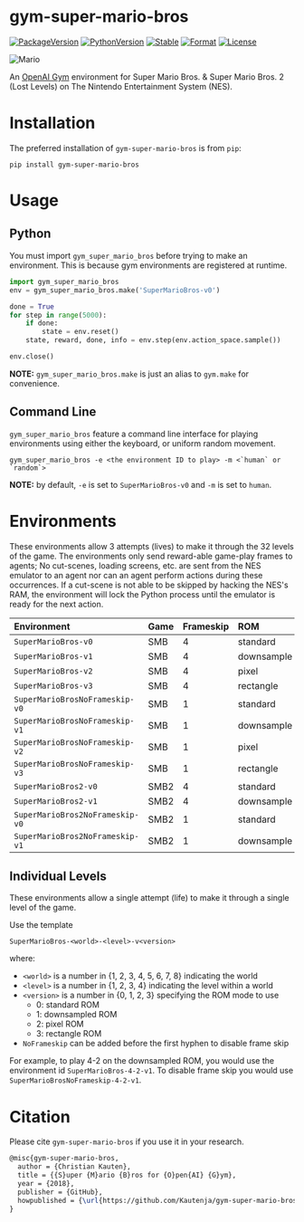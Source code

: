 # gym-super-mario-bros

[![PackageVersion][pypi-version]][pypi-home]
[![PythonVersion][python-version]][python-home]
[![Stable][pypi-status]][pypi-home]
[![Format][pypi-format]][pypi-home]
[![License][pypi-license]](LICENSE)

[pypi-version]: https://badge.fury.io/py/gym-super-mario-bros.svg
[pypi-license]: https://img.shields.io/pypi/l/gym-super-mario-bros.svg
[pypi-status]: https://img.shields.io/pypi/status/gym-super-mario-bros.svg
[pypi-format]: https://img.shields.io/pypi/format/gym-super-mario-bros.svg
[pypi-home]: https://badge.fury.io/py/gym-super-mario-bros
[python-version]: https://img.shields.io/pypi/pyversions/gym-super-mario-bros.svg
[python-home]: https://python.org

![Mario](https://user-images.githubusercontent.com/2184469/40949613-7542733a-6834-11e8-895b-ce1cc3af9dbb.gif)

An [OpenAI Gym](https://github.com/openai/gym) environment for
Super Mario Bros. & Super Mario Bros. 2 (Lost Levels) on The Nintendo
Entertainment System (NES).

# Installation

The preferred installation of `gym-super-mario-bros` is from `pip`:

```shell
pip install gym-super-mario-bros
```

# Usage

## Python

You must import `gym_super_mario_bros` before trying to make an environment.
This is because gym environments are registered at runtime.

```python
import gym_super_mario_bros
env = gym_super_mario_bros.make('SuperMarioBros-v0')

done = True
for step in range(5000):
    if done:
        state = env.reset()
    state, reward, done, info = env.step(env.action_space.sample())

env.close()
```

**NOTE:** `gym_super_mario_bros.make` is just an alias to `gym.make` for
convenience.

## Command Line

`gym_super_mario_bros` feature a command line interface for playing
environments using either the keyboard, or uniform random movement.

```shell
gym_super_mario_bros -e <the environment ID to play> -m <`human` or `random`>
```

**NOTE:** by default, `-e` is set to `SuperMarioBros-v0` and `-m` is set to
`human`.

# Environments

These environments allow 3 attempts (lives) to make it through the 32 levels
of the game. The environments only send reward-able game-play frames to
agents; No cut-scenes, loading screens, etc. are sent from the NES emulator
to an agent nor can an agent perform actions during these occurrences. If a
cut-scene is not able to be skipped by hacking the NES's RAM, the environment
will lock the Python process until the emulator is ready for the next action.

| Environment                     | Game | Frameskip | ROM           | Screenshot |
|:--------------------------------|:-----|:----------|:--------------|:-----------|
| `SuperMarioBros-v0`             | SMB  | 4         | standard      | ![][v0]    |
| `SuperMarioBros-v1`             | SMB  | 4         | downsample    | ![][v1]    |
| `SuperMarioBros-v2`             | SMB  | 4         | pixel         | ![][v2]    |
| `SuperMarioBros-v3`             | SMB  | 4         | rectangle     | ![][v3]    |
| `SuperMarioBrosNoFrameskip-v0`  | SMB  | 1         | standard      | ![][v0]    |
| `SuperMarioBrosNoFrameskip-v1`  | SMB  | 1         | downsample    | ![][v1]    |
| `SuperMarioBrosNoFrameskip-v2`  | SMB  | 1         | pixel         | ![][v2]    |
| `SuperMarioBrosNoFrameskip-v3`  | SMB  | 1         | rectangle     | ![][v3]    |
| `SuperMarioBros2-v0`            | SMB2 | 4         | standard      | ![][2-v0]  |
| `SuperMarioBros2-v1`            | SMB2 | 4         | downsample    | ![][2-v1]  |
| `SuperMarioBros2NoFrameskip-v0` | SMB2 | 1         | standard      | ![][2-v0]  |
| `SuperMarioBros2NoFrameskip-v1` | SMB2 | 1         | downsample    | ![][2-v1]  |

[v0]: https://user-images.githubusercontent.com/2184469/40948820-3d15e5c2-6830-11e8-81d4-ecfaffee0a14.png
[v1]: https://user-images.githubusercontent.com/2184469/40948819-3cff6c48-6830-11e8-8373-8fad1665ac72.png
[v2]: https://user-images.githubusercontent.com/2184469/40948818-3cea09d4-6830-11e8-8efa-8f34d8b05b11.png
[v3]: https://user-images.githubusercontent.com/2184469/40948817-3cd6600a-6830-11e8-8abb-9cee6a31d377.png
[2-v0]: https://user-images.githubusercontent.com/2184469/40948822-3d3b8412-6830-11e8-860b-af3802f5373f.png
[2-v1]: https://user-images.githubusercontent.com/2184469/40948821-3d2d61a2-6830-11e8-8789-a92e750aa9a8.png

## Individual Levels

These environments allow a single attempt (life) to make it through a single
level of the game.

Use the template

    SuperMarioBros-<world>-<level>-v<version>

where:

-   `<world>` is a number in {1, 2, 3, 4, 5, 6, 7, 8} indicating the world
-   `<level>` is a number in {1, 2, 3, 4} indicating the level within a world
-   `<version>` is a number in {0, 1, 2, 3} specifying the ROM mode to use
    - 0: standard ROM
    - 1: downsampled ROM
    - 2: pixel ROM
    - 3: rectangle ROM
-   `NoFrameskip` can be added before the first hyphen to disable frame skip

For example, to play 4-2 on the downsampled ROM, you would use the environment
id `SuperMarioBros-4-2-v1`. To disable frame skip you would use
`SuperMarioBrosNoFrameskip-4-2-v1`.

# Citation

Please cite `gym-super-mario-bros` if you use it in your research.

```tex
@misc{gym-super-mario-bros,
  author = {Christian Kauten},
  title = {{S}uper {M}ario {B}ros for {O}pen{AI} {G}ym},
  year = {2018},
  publisher = {GitHub},
  howpublished = {\url{https://github.com/Kautenja/gym-super-mario-bros}},
}
```
